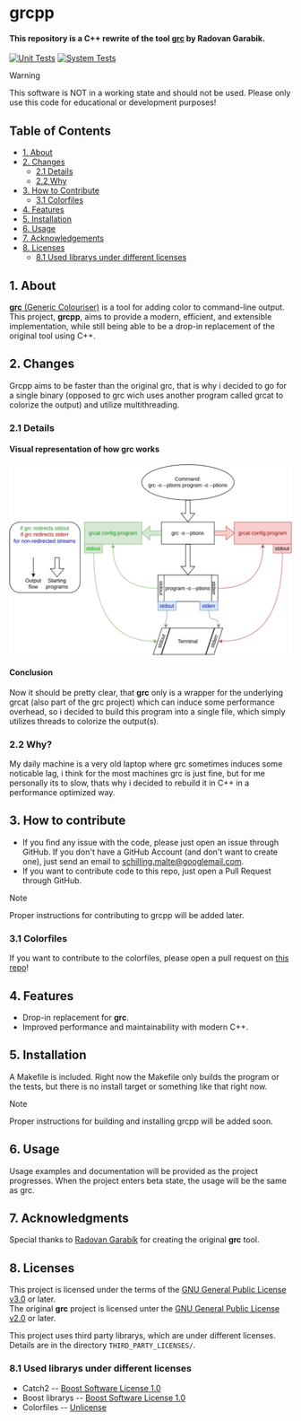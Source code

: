 <!--
This file is part of grcpp, a C++ rewrite of Radovan Garabiks 'grc'
Copyright (C) 2025 Malte Schilling schilling.malte@googlemail.com

This program is free software: you can redistribute it and/or modify
it under the terms of the GNU General Public License as published by
the Free Software Foundation, either version 3 of the License, or
(at your option) any later version.

This program is distributed in the hope that it will be useful,
but WITHOUT ANY WARRANTY; without even the implied warranty of
MERCHANTABILITY or FITNESS FOR A PARTICULAR PURPOSE.  See the
GNU General Public License for more details.

You should have received a copy of the GNU General Public License
along with this program.  If not, see <http://www.gnu.org/licenses/>.
-->

# grcpp

#### This repository is a C++ rewrite of the tool [**grc**](https://github.com/garabik/grc) by Radovan Garabik.

[![Unit Tests](https://github.com/RENoMafex/grcpp/actions/workflows/unit_tests.yml/badge.svg)](https://github.com/RENoMafex/grcpp/actions/workflows/unit_tests.yml) [![System Tests](https://github.com/RENoMafex/grcpp/actions/workflows/system_tests.yml/badge.svg)](https://github.com/RENoMafex/grcpp/actions/workflows/system_tests.yml)

>[!WARNING]
>This software is NOT in a working state and should not be used. Please only use this code for educational or development purposes!

## Table of Contents
+ [1. About](#1-about)
+ [2. Changes](#2-changes)
  + [2.1 Details](#21-details)
  + [2.2 Why](#22-why)
+ [3. How to Contribute](#3-how-to-contribute)
  + [3.1 Colorfiles](#31-colorfiles)
+ [4. Features](#4-features)
+ [5. Installation](#5-installation)
+ [6. Usage](#6-usage)
+ [7. Acknowledgements](#7-acknowledgments#)
+ [8. Licenses](#8-licenses)
  + [8.1 Used librarys under different licenses](#81-used-librarys-under-different-licenses)

## 1. About

[**grc** (Generic Colouriser)](https://github.com/garabik/grc) is a tool for adding color to command-line output. This project, **grcpp**, aims to provide a modern, efficient, and extensible implementation, while still being able to be a drop-in replacement of the original tool using C++.

## 2. Changes

Grcpp aims to be faster than the original grc, that is why i decided to go for a single binary (opposed to grc wich uses another program called grcat to colorize the output) and utilize multithreading.

### 2.1 Details
#### Visual representation of how grc works
![flowchart of how grcpp works](.github/images/flowchartgrc.svg)

#### Conclusion
Now it should be pretty clear, that **grc** only is a wrapper for the underlying grcat (also part of the grc project) which can induce some performance overhead, so i decided to build this program into a single file, which simply utilizes threads to colorize the output(s).

### 2.2 Why?

My daily machine is a very old laptop where grc sometimes induces some noticable lag, i think for the most machines grc is just fine, but for me personally its to slow, thats why i decided to rebuild it in C++ in a performance optimized way.

## 3. How to contribute

- If you find any issue with the code, please just open an issue through GitHub. If you don't have a GitHub Account (and don't want to create one), just send an email to [schilling.malte@googlemail.com](mailto:schilling.malte@googlemail.com).
- If you want to contribute code to this repo, just open a Pull Request through GitHub.
>[!NOTE]
>Proper instructions for contributing to grcpp will be added later.

### 3.1 Colorfiles

If you want to contribute to the colorfiles, please open a pull request on [this repo](https://github.com/RENoMafex/grcpp_colorfiles)!

## 4. Features

- Drop-in replacement for **grc**.
- Improved performance and maintainability with modern C++.

## 5. Installation

A Makefile is included.
Right now the Makefile only builds the program or the tests, but there is no install target or something like that right now.
>[!NOTE]
>Proper instructions for building and installing grcpp will be added soon.

## 6. Usage

Usage examples and documentation will be provided as the project progresses.
When the project enters beta state, the usage will be the same as grc.

## 7. Acknowledgments

Special thanks to [Radovan Garabík](https://github.com/garabik) for creating the original **grc** tool.

## 8. Licenses

This project is licensed under the terms of the [GNU General Public License v3.0](http://www.gnu.org/licenses/gpl-3.0.html) or later.</br>
The original **grc** project is licensed unter the [GNU General Public License v2.0](http://www.gnu.org/licenses/gpl-2.0.html) or later.</br>

This project uses third party librarys, which are under different licenses. Details are in the directory `THIRD_PARTY_LICENSES/`.

### 8.1 Used librarys under different licenses

- Catch2 -- [Boost Software License 1.0](https://www.boost.org/LICENSE_1_0.txt)
- Boost librarys -- [Boost Software License 1.0](https://www.boost.org/LICENSE_1_0.txt)
- Colorfiles -- [Unlicense](https://unlicense.org)

